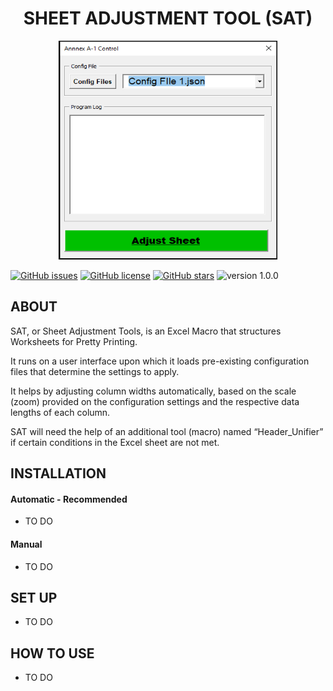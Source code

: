 <h1><center>SHEET ADJUSTMENT TOOL (SAT)</center></h1>

<p align="center">
<img src="https://github.com/The-Nuvo-Group/Excel-Tools/blob/version1/img/SAT.PNG" alt="Sheet Adjustment Tool - UI Picture" width="350" height="350"> 
</p>

[![GitHub issues](https://img.shields.io/github/issues/The-Nuvo-Group/Excel-Tools)](https://github.com/The-Nuvo-Group/Excel-Tools/issues)
[![GitHub license](https://img.shields.io/github/license/The-Nuvo-Group/Excel-Tools)](https://github.com/The-Nuvo-Group/Excel-Tools/blob/main/LICENSE)
[![GitHub stars](https://img.shields.io/github/stars/The-Nuvo-Group/Excel-Tools)](https://github.com/The-Nuvo-Group/Excel-Tools/stargazers)
![version 1.0.0](https://img.shields.io/badge/Version-1.0.0-blue)

<h2>ABOUT</h2>

<p>
SAT, or Sheet Adjustment Tools, is an Excel Macro that structures Worksheets for Pretty Printing.<br>
    
It runs on a user interface upon which it loads pre-existing configuration files that determine the settings to apply.<br>
    
It helps by adjusting column widths automatically, based on the scale (zoom) provided on the configuration settings and the respective data lengths of each column.<br>
    
SAT will need the help of an additional tool (macro) named “Header_Unifier” if certain conditions in the Excel sheet are not met.<br>
</p>

<h2>INSTALLATION</h2>

<h4>Automatic - Recommended</h4>
<ul>
    <li>TO DO</li>
</ul>

<h4>Manual</h4>
<ul>
    <li>TO DO</li>
</ul>

<h2>SET UP</h2>
<ul>
    <li>TO DO</li>
</ul>

<h2>HOW TO USE</h2>
<ul>
    <li>TO DO</li>
</ul>